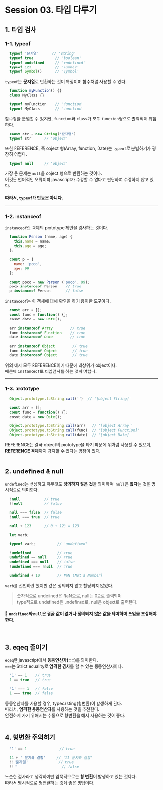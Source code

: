 # Session 03. 타입 다루기
## 1. 타입 검사
### 1-1. typeof
```javascript
  typeof '문자열'      // 'string'
  typeof true          // 'boolean'
  typeof undefined     // 'undefined'
  typeof 123           // 'number'
  typeof Symbol()      // 'symbol'
```
`typeof`는 <b>문자열</b>로 반환하는 것이 특징이며 함수처럼 사용할 수 있다.
```javascript
  function myFunction() {}
  class MyClass {}
  
  typeof myFunction    // 'function'
  typeof MyClass       // 'function'
```
함수형을 분별할 수 있지만, `function`과 `class`가 모두 `function`형으로 출력되어 위험하다.
```javascript
  const str = new String('문자열')
  typeof str      // 'object'
```
또한 REFERENCE, 즉 object 형(Array, function, Date)는 `typeof`로 분별하기가 굉장히 어렵다.
```javascript
  typeof null     // 'object'
```
가장 큰 문제는 `null`을 object 형으로 반환하는 것이다.<br>
이것은 언어적인 오류이며 javascript가 수정할 수 없다고 판단하여 수정하지 않고 있다.

#### 따라서, `typeof`가 만능은 아니다.

------

### 1-2. instanceof
`instanceof`란 객체의 prototype 체인을 검사하는 것이다.
```javascript
  function Person (name, age) {
    this.name = name;
    this.age = age;
  };
  
  const p = {
    name: 'poco',
    age: 99
  };
  
  const poco = new Person ('poco', 99);
  poco instanceof Person    // true
  p instanceof Person       // false
```
`instanceof`는 이 객체에 대해 확인을 하기 용이한 도구이다.
```javascript
  const arr = [];
  const func = function() {};
  cosnt date = new Date();
  
  arr instanceof Array        // true
  func instanceof Function    // true
  date instanceof Date        // true
  
  arr instanceof Object        // true
  func instanceof Object       // true
  date instanceof Object       // true
```
위의 예시 모두 REFERENCE이기 때문에 최상위가 object이다.<br>
때문에 `instanceof`로 타입검사를 하는 것이 어렵다.<br>

------

### 1-3. prototype
```javascript
  Object.prototype.toString.call('')  // '[object String]'
  
  const arr = [];
  const func = function() {};
  cosnt date = new Date();
  
  Object.prototype.toString.call(arr)   // '[object Array]'
  Object.prototype.toString.call(func)  // '[object Function]'
  Object.prototype.toString.call(date)  // '[object Date]'
```
REFERENCE는 결국 object의 prototype을 타기 때문에 위처럼 사용할 수 있으며,<br>
<b>REFERENCE 객체</b>까지 감지할 수 있다는 장점이 있다.<br>
<br>

## 2. undefined & null
`undefined`는 생성하고 아무것도 <b>정의하지 않은 것</b>을 의미하며, `null`은 <b>없다</b>는 것을 명시적으로 의미한다.
```javascript
  !null           // true
  !!null          // false
  
  null === false  // false
  !null === true  // true
  
  null + 123      // 0 + 123 = 123
```
```javascript
  let varb;
  
  typeof varb;          // 'undefined'
  
  !undefined            // true
  undefined == null     // true
  undefined === null    // false
  !undefined === !null  // true
  
  undefined + 10        // NaN (Not a Number)
```
`varb`를 선언하긴 했지만 값은 정의되지 않고 할당되지 않았다.<br>

> 숫자적으로 undefined은 NaN으로, null는 0으로 출력되며<br>
> type적으로 undefined은 undefined로, null은 object로 출력된다.

#### 🚨 `undefined`와 `null`은 결굴 값이 없거나 정의되지 않은 값을 의미하며 쓰임을 조심해야한다.
<br>

## 3. eqeq 줄이기
`eqeq`란 javascript에서 <b>동등연산자(==)</b>를 의미한다.<br>
`===`는 Strict equality로 <b>엄격한 검사</b>를 할 수 있는 동등연산자이다.
```javascript
  '1' == 1    // true
  1 == true   // true
  
  '1' === 1   // false
  1 === true  // false
```
동등연산자를 사용할 경우, typecasting(형변환)이 발생하게 된다.<br>
따라서, <b>엄격한 동등연산자</b>를 사용하는 것을 추천한다.<br>
안전하게 가기 위해서는 수동으로 형변환을 해서 사용하는 것이 좋다.<br>
<br>

## 4. 형변환 주의하기
```javascript
  '1' == 1               // true
  
  11 + ' 문자와 결합'     // '11 문자와 결합'
  !!'문자열'              // true
  !!''                    // false
```
느슨한 검사라고 생각하지만 암묵적으로는 <b>형 변환</b>이 발생하고 있는 것이다.<br>
따라서 명시적으로 형변환하는 것이 좋은 방법이다.<br>
